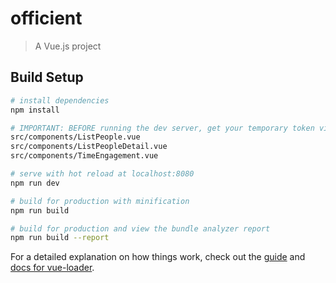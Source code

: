 # officient

> A Vue.js project

## Build Setup

``` bash
# install dependencies
npm install

# IMPORTANT: BEFORE running the dev server, get your temporary token via your officient account and REPLACE in following files:
src/components/ListPeople.vue
src/components/ListPeopleDetail.vue
src/components/TimeEngagement.vue

# serve with hot reload at localhost:8080
npm run dev

# build for production with minification
npm run build

# build for production and view the bundle analyzer report
npm run build --report
```

For a detailed explanation on how things work, check out the [guide](http://vuejs-templates.github.io/webpack/) and [docs for vue-loader](http://vuejs.github.io/vue-loader).